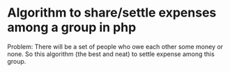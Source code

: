 # Algorithm to share/settle expenses among a group in php

Problem: There will be a set of people who owe each other some money or none. So this algorithm (the best and neat) to settle expense among this group.
